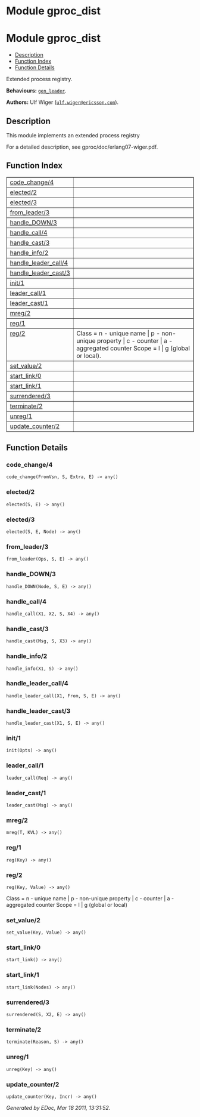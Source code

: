 Module gproc_dist
=================


<h1>Module gproc_dist</h1>

* [Description](#description)
* [Function Index](#index)
* [Function Details](#functions)


Extended process registry.



__Behaviours:__ [`gen_leader`](gen_leader.md).

__Authors:__ Ulf Wiger ([`ulf.wiger@ericsson.com`](mailto:ulf.wiger@ericsson.com)).

<h2><a name="description">Description</a></h2>



This module implements an extended process registry


For a detailed description, see gproc/doc/erlang07-wiger.pdf.

<h2><a name="index">Function Index</a></h2>



<table width="100%" border="1" cellspacing="0" cellpadding="2" summary="function index"><tr><td valign="top"><a href="#code_change-4">code_change/4</a></td><td></td></tr><tr><td valign="top"><a href="#elected-2">elected/2</a></td><td></td></tr><tr><td valign="top"><a href="#elected-3">elected/3</a></td><td></td></tr><tr><td valign="top"><a href="#from_leader-3">from_leader/3</a></td><td></td></tr><tr><td valign="top"><a href="#handle_DOWN-3">handle_DOWN/3</a></td><td></td></tr><tr><td valign="top"><a href="#handle_call-4">handle_call/4</a></td><td></td></tr><tr><td valign="top"><a href="#handle_cast-3">handle_cast/3</a></td><td></td></tr><tr><td valign="top"><a href="#handle_info-2">handle_info/2</a></td><td></td></tr><tr><td valign="top"><a href="#handle_leader_call-4">handle_leader_call/4</a></td><td></td></tr><tr><td valign="top"><a href="#handle_leader_cast-3">handle_leader_cast/3</a></td><td></td></tr><tr><td valign="top"><a href="#init-1">init/1</a></td><td></td></tr><tr><td valign="top"><a href="#leader_call-1">leader_call/1</a></td><td></td></tr><tr><td valign="top"><a href="#leader_cast-1">leader_cast/1</a></td><td></td></tr><tr><td valign="top"><a href="#mreg-2">mreg/2</a></td><td></td></tr><tr><td valign="top"><a href="#reg-1">reg/1</a></td><td></td></tr><tr><td valign="top"><a href="#reg-2">reg/2</a></td><td>
Class = n  - unique name
| p  - non-unique property
| c  - counter
| a  - aggregated counter
Scope = l | g (global or local).</td></tr><tr><td valign="top"><a href="#set_value-2">set_value/2</a></td><td></td></tr><tr><td valign="top"><a href="#start_link-0">start_link/0</a></td><td></td></tr><tr><td valign="top"><a href="#start_link-1">start_link/1</a></td><td></td></tr><tr><td valign="top"><a href="#surrendered-3">surrendered/3</a></td><td></td></tr><tr><td valign="top"><a href="#terminate-2">terminate/2</a></td><td></td></tr><tr><td valign="top"><a href="#unreg-1">unreg/1</a></td><td></td></tr><tr><td valign="top"><a href="#update_counter-2">update_counter/2</a></td><td></td></tr></table>


<a name="functions"></a>


<h2>Function Details</h2>


<a name="code_change-4"></a>


<h3>code_change/4</h3>





`code_change(FromVsn, S, Extra, E) -> any()`


<a name="elected-2"></a>


<h3>elected/2</h3>





`elected(S, E) -> any()`


<a name="elected-3"></a>


<h3>elected/3</h3>





`elected(S, E, Node) -> any()`


<a name="from_leader-3"></a>


<h3>from_leader/3</h3>





`from_leader(Ops, S, E) -> any()`


<a name="handle_DOWN-3"></a>


<h3>handle_DOWN/3</h3>





`handle_DOWN(Node, S, E) -> any()`


<a name="handle_call-4"></a>


<h3>handle_call/4</h3>





`handle_call(X1, X2, S, X4) -> any()`


<a name="handle_cast-3"></a>


<h3>handle_cast/3</h3>





`handle_cast(Msg, S, X3) -> any()`


<a name="handle_info-2"></a>


<h3>handle_info/2</h3>





`handle_info(X1, S) -> any()`


<a name="handle_leader_call-4"></a>


<h3>handle_leader_call/4</h3>





`handle_leader_call(X1, From, S, E) -> any()`


<a name="handle_leader_cast-3"></a>


<h3>handle_leader_cast/3</h3>





`handle_leader_cast(X1, S, E) -> any()`


<a name="init-1"></a>


<h3>init/1</h3>





`init(Opts) -> any()`


<a name="leader_call-1"></a>


<h3>leader_call/1</h3>





`leader_call(Req) -> any()`


<a name="leader_cast-1"></a>


<h3>leader_cast/1</h3>





`leader_cast(Msg) -> any()`


<a name="mreg-2"></a>


<h3>mreg/2</h3>





`mreg(T, KVL) -> any()`


<a name="reg-1"></a>


<h3>reg/1</h3>





`reg(Key) -> any()`


<a name="reg-2"></a>


<h3>reg/2</h3>





`reg(Key, Value) -> any()`




Class = n  - unique name
| p  - non-unique property
| c  - counter
| a  - aggregated counter
Scope = l | g (global or local)

<a name="set_value-2"></a>


<h3>set_value/2</h3>





`set_value(Key, Value) -> any()`


<a name="start_link-0"></a>


<h3>start_link/0</h3>





`start_link() -> any()`


<a name="start_link-1"></a>


<h3>start_link/1</h3>





`start_link(Nodes) -> any()`


<a name="surrendered-3"></a>


<h3>surrendered/3</h3>





`surrendered(S, X2, E) -> any()`


<a name="terminate-2"></a>


<h3>terminate/2</h3>





`terminate(Reason, S) -> any()`


<a name="unreg-1"></a>


<h3>unreg/1</h3>





`unreg(Key) -> any()`


<a name="update_counter-2"></a>


<h3>update_counter/2</h3>





`update_counter(Key, Incr) -> any()`



_Generated by EDoc, Mar 18 2011, 13:31:52._